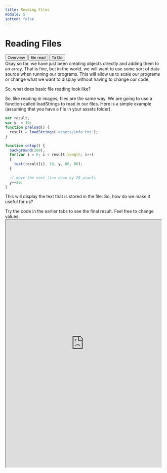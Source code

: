 ```yaml
---
title: Reading Files
module: 5
jotted: false
---
```


# Reading Files
<div class="tab">
  <button class="tablinks active" onclick="openTab(event, 'Overview')">Overview</button>
  <button class="tablinks" onclick="openTab(event, 'fileread')">file read</button>
    <button class="tablinks" onclick="openTab(event, 'ToDo')">To Do</button>
 
</div>

<div id="Overview" class="tabcontent" style="display:block"  >
<div class="tabhtml" markdown="1">
Okay so far, we have just been creating objects directly and adding them to an array. That is fine, but in the world, we will want to use some sort of data source when running our programs.  This will allow us to scale our programs or change what we want to display without having to change our code.

So, what does basic file reading look like?



</div>
</div>
<div id="fileread" class="tabcontent">
<div class="tabhtml" markdown="1">

So, like reading in images, files are the same way.  We are going to use a function called loadStrings to read in our files.  Here is a simple example (assuming that you have a file in your assets folder).

```js
var result;
var y  = 10;
function preload() {
  result = loadStrings('assets/info.txt');
}

function setup() {
  background(200);
  for(var i = 0; i < result.length; i++)
  {
    text(result[i], 10, y, 80, 80);
  }
  
  // move the next line down by 20 pixels
  y+=20;
}
```

This will display the text that is stored in the file.  So, how do we make it useful for us?

</div>
</div>



<div id="ToDo" class="tabcontent">
<div class="tabhtml" markdown="1">
Try the code in the earlier tabs to see the final result. Feel free to change values.

<iframe src="https://editor.p5js.org/" width="100%" height="800px"></iframe>
</div>
</div>